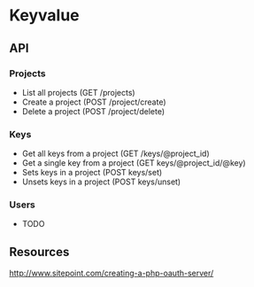 # Keyvalue

## API

### Projects

 * List all projects (GET /projects)
 * Create a project (POST /project/create)
 * Delete a project (POST /project/delete)

### Keys

 * Get all keys from a project (GET /keys/@project_id)
 * Get a single key from a project (GET keys/@project_id/@key)
 * Sets keys in a project (POST keys/set)
 * Unsets keys in a project (POST keys/unset)

### Users

 * TODO

## Resources

http://www.sitepoint.com/creating-a-php-oauth-server/
